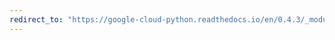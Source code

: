 ```yaml
---
redirect_to: "https://google-cloud-python.readthedocs.io/en/0.4.3/_modules/gcloud/datastore/entity.html"
---
```

